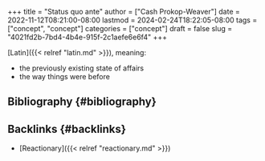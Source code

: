 +++
title = "Status quo ante"
author = ["Cash Prokop-Weaver"]
date = 2022-11-12T08:21:00-08:00
lastmod = 2024-02-24T18:22:05-08:00
tags = ["concept", "concept"]
categories = ["concept"]
draft = false
slug = "4021fd2b-7bd4-4b4e-915f-2c1aefe6e6f4"
+++

[Latin]({{< relref "latin.md" >}}), meaning:

-   the previously existing state of affairs
-   the way things were before


## Bibliography {#bibliography}

<style>.csl-entry{text-indent: -1.5em; margin-left: 1.5em;}</style><div class="csl-bib-body">
</div>


## Backlinks {#backlinks}

-   [Reactionary]({{< relref "reactionary.md" >}})

